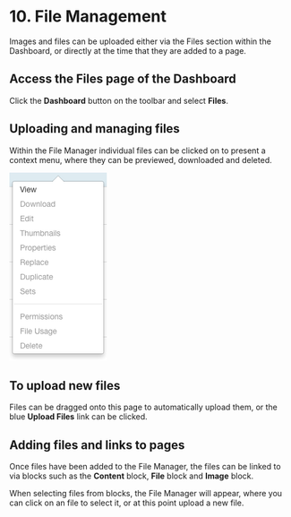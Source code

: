 # 10. File Management

Images and files can be uploaded either via the Files section within the Dashboard, or directly at the time that they are added to a page.

## Access the Files page of the Dashboard

Click the **Dashboard** button on the toolbar and select **Files**.

## Uploading and managing files

Within the File Manager individual files can be clicked on to present a context menu, where they can be previewed, downloaded and deleted.

![](/assets/managingfiles.png)


## To upload new files

Files can be dragged onto this page to automatically upload them, or the blue **Upload Files** link can be clicked.

## Adding files and links to pages

Once files have been added to the File Manager, the files can be linked to via blocks such as the **Content** block, **File** block and **Image** block.

When selecting files from blocks, the File Manager will appear, where you can click on an file to select it, or at this point upload a new file.